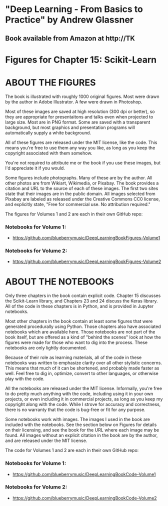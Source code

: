 # "Deep Learning - From Basics to Practice" by Andrew Glassner

## Book available from Amazon at http://TK

# Figures for Chapter 15: Scikit-Learn

# ABOUT THE FIGURES 

  The book is illustrated with roughly 1000 original figures. Most were drawn
  by the author in Adobe Illustrator. A few were drawn in Photoshop.

  Most of these images are saved at high resolution (300 dpi or better), so
  they are appropriate for presentaitons and talks even when projected
  to large size. Most are in PNG format. Some are saved with a transparent
  background, but most graphics and presentation programs will automatically
  supply a white background.

  All of these figures are released under the MIT license, like the code. This
  means you're free to use them any way you like, as long as you keep the 
  copyright associated with them somehow. 

  You're not required to attribute me or the book if you use these images, 
  but I'd appreciate it if you would. 

  Some figures include photographs. Many of these are by the author. All other
  photos are from Wikiart, Wikimedia, or Pixabay. The book provides a citation
  and URL to the source of each of these images. The first two sites state that
  their images are in the public domain. All images selected from Pixabay are 
  labeled as released under the Creative Commons CC0 license, and explicitly
  state, "Free for commercial use. No attribution required."

  The figures for Volumes 1 and 2 are each in their own GitHub repo:

### Notebooks for Volume 1:
  * https://github.com/blueberrymusic/DeepLearningBookFigures-Volume1

### Notebooks for Volume 2:
  * https://github.com/blueberrymusic/DeepLearningBookFigures-Volume2

# ABOUT THE NOTEBOOKS 

  Only three chapters in the book contain explicit code. Chapter 15 discusses
  the Scikit-Learn library, and Chapters 23 and 24 discuss the Keras library. All of
  the code in these chapters is in Python, and is provided in Jupyter notebooks.

  Most other chapters in the book contain at least some figures that were generated
  procedurally using Python. Those chapters also have associated notebooks which are
  available here. Those notebooks are not part of the book itself, but are offered 
  as a kind of "behind the scenes" look at how the figures were made for those who
  want to dig into the process. These notebooks are only lightly documented.

  Because of their role as learning materials, all of the code in these notebooks
  was written to emphasize clarity over all other stylistic concerns. This means
  that much of it can be shortened, and probably made faster as well. Feel free
  to dig in, optimize, convert to other languages, or otherwise play with the code.

  All the notebooks are released under the MIT license. Informally, you're free to 
  do pretty much anything with the code, including using it in your own projects,
  or even including it in commercial projects, as long as you keep my copyright
  along with the code. While I strove for accuracy and correctness, there is no 
  warranty that the code is bug-free or fit for any purpose.

  Some notebooks work with images. The images I used in the book are included
  with the notebooks. See the section below on Figures for details on their
  licensing, and see the book for the URL where each image may be found. All images
  without an explicit citation in the book are by the author, and are released
  under the MIT license.

  The code for Volumes 1 and 2 are each in their own GitHub repo:

### Notebooks for Volume 1:
  * https://github.com/blueberrymusic/DeepLearningBookCode-Volume1

### Notebooks for Volume 2:
  * https://github.com/blueberrymusic/DeepLearningBookCode-Volume2
